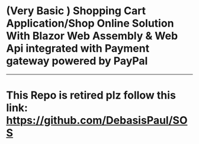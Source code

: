 # (Very Basic ) Shopping Cart Application/Shop Online Solution With Blazor Web Assembly & Web Api integrated with Payment gateway powered by PayPal
---
# This Repo is retired plz follow this link: https://github.com/DebasisPaul/SOS
